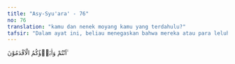 ```yaml
---
title: "Asy-Syu'ara' - 76"
no: 76
translation: "kamu dan nenek moyang kamu yang terdahulu?"
tafsir: "Dalam ayat ini, beliau menegaskan bahwa mereka atau para leluhurnya adalah manusia-manusia yang tidak mau mempergunakan pikiran. Sebab ternyata patung-patung yang dipuja itu tidak dapat mendengar, apalagi memahami apa yang diminta kepadanya. Lebih dari itu, patung-patung itu tidak bisa mendatangkan manfaat atau menolak bahaya. Fungsinya semata-mata barang ciptaan manusia belaka yang tidak seyogyanya dijadikan sebagai sesembahan."
---
```


اَنْتُمْ وَاٰبَاۤؤُكُمُ الْاَقْدَمُوْنَ ۙ  
